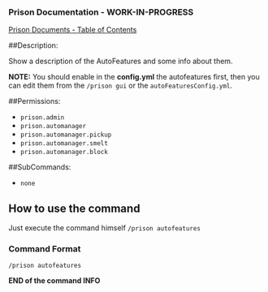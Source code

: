 ### Prison Documentation - **WORK-IN-PROGRESS**
[Prison Documents - Table of Contents](docs/prison_docs_000_toc.md)

##Description:

Show a description of the AutoFeatures and some info about them.

**NOTE:** You should enable in the **config.yml** the autofeatures first, then you can edit them from the `/prison gui` or the `autoFeaturesConfig.yml`.

##Permissions:

- `prison.admin`
- `prison.automanager`
- `prison.automanager.pickup`
- `prison.automanager.smelt`
- `prison.automanager.block`

##SubCommands:

- `none`

## How to use the command

Just execute the command himself `/prison autofeatures`

### Command Format

`/prison autofeatures`

**END of the command INFO**